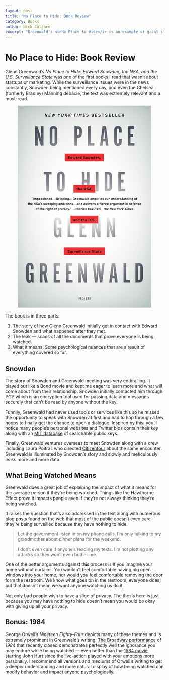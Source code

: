 ```yaml
---
layout: post
title: "No Place to Hide: Book Review"
category: Books
author: Nick Calabro
excerpt: "Greenwald's <i>No Place to Hide</i> is an example of great storytelling that has a deeper and relevant impact."
---
```


<meta name="twitter:card" content="summary" />
<meta name="twitter:site" content="@NickCalabs" />
<meta name="twitter:title" content="{{ page.title }}" />
<meta name="twitter:description" content="Nick Calabro's Blog" />

<h1>No Place to Hide: Book Review</h1>

<p>Glenn Greenwald’s <em> No Place to Hide: Edward Snowden, the NSA, and the U.S. Surveillance State</em> was one of the first books I read that wasn’t about startups or marketing. While the surveillance issues were in the news constantly, Snowden being mentioned every day, and even the Chelsea (formerly Bradley) Manning débâcle, the text was extremely relevant and a must-read.</p>

<figure><img src="img/noplaceto.png"/></figure>

<p>The book is in three parts:</p>

<ol>
	<li>The story of how Glenn Greenwald initially got in contact with Edward Snowden and what happened after they met. </li>
	<li>The leak — scans of all the documents that prove everyone is being watched.</li>
	<li>What it means. Some psychological nuances that are a result of everything covered so far. </li>
</ol>

<h2>Snowden</h2>

<p>The story of Snowden and Greenwald meeting was very enthralling. It played out like a Bond movie and kept me eager to learn more and what will come about from their relationship. Snowden initially contacted him through PGP which is an encryption tool used for passing data and messages securely that can’t be read by anyone without the key. </p>

<p>Funnily, Greenwald had never used tools or services like this so he missed the opportunity to speak with Snowden at first and had to hop through a few hoops to finally get the chance to open a dialogue. Inspired by this, you’ll notice many people’s personal websites and Twitter bios contain their <em>key</em> along with an <a href="https://pgp.mit.edu/">MIT database</a> of searchable public keys. </p>

<p>Finally, Greenwald ventures overseas to meet Snowden along with a crew including Laura Poitras who directed <a href="http://www.imdb.com/title/tt4044364/">Citizenfour</a> about the same encounter. Greenwald is illuminated by Snowden’s story and slowly and meticulously leaks more and more data. </p>

<h2>What Being Watched Means</h2>

<p>Greenwald does a great job of explaining the impact of what it means for the average person if they’re being watched. Things like the Hawthorne Effect prove it impacts people even if they’re not always thinking they’re being watched. </p>

<p>It raises the question that’s also addressed in the text along with numerous blog posts found on the web that most of the public doesn’t even care they’re being surveilled because they have nothing to hide.</p>

<blockquote>
<p>Let the government listen in on my phone calls. I’m only talking to my grandmother about dinner plans for the weekend. </p>

<p>I don’t even care if anyone’s reading my texts. I’m not plotting any attacks so they won’t even bother me. </p>
</blockquote>

<p>One of the better arguments against this process is if you imagine your home without curtains. You wouldn’t feel comfortable having big open windows into your home, nor would you feel comfortable removing the door form the restroom. We know what goes on in the restroom, everyone does, but that doesn’t mean we want anyone watching us do it. </p>

<p>Not only bad people wish to have a slice of privacy. The thesis here is just because you may have nothing to hide doesn’t mean you would be okay with giving up all your privacy.</p>

<h2>Bonus: 1984</h2>

<p>George Orwell’s <em>Nineteen Eighty-Four</em> depicts many of these themes and is extremely prominent in Greenwald’s writing. <a href="https://www.facebook.com/photo.php?fbid=1904006123251024&amp;set=a.1727792874205684.1073741831.100009249655883&amp;type=3&amp;theater">The Broadway performance</a> of <em>1984</em> that recently closed demonstrates perfectly well the ignorance you may endure while being watched — even better than the <a href="http://www.imdb.com/title/tt0087803/">1984 movie</a> starring John Hurt since the live-action played with your emotions more personally. I recommend all versions and mediums of Orwell’s writing to get a deeper understanding and more natural display of how being watched can modify behavior and impact anyone psychologically. </p>

